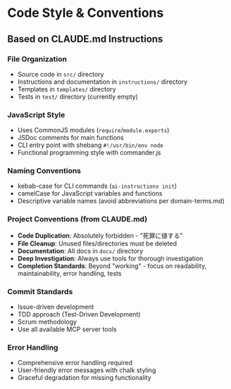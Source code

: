 # Code Style & Conventions

## Based on CLAUDE.md Instructions

### File Organization
- Source code in `src/` directory
- Instructions and documentation in `instructions/` directory  
- Templates in `templates/` directory
- Tests in `test/` directory (currently empty)

### JavaScript Style
- Uses CommonJS modules (`require`/`module.exports`)
- JSDoc comments for main functions
- CLI entry point with shebang `#!/usr/bin/env node`
- Functional programming style with commander.js

### Naming Conventions
- kebab-case for CLI commands (`ai-instructions init`)
- camelCase for JavaScript variables and functions
- Descriptive variable names (avoid abbreviations per domain-terms.md)

### Project Conventions (from CLAUDE.md)
- **Code Duplication**: Absolutely forbidden - "死罪に値する"
- **File Cleanup**: Unused files/directories must be deleted
- **Documentation**: All docs in `docs/` directory
- **Deep Investigation**: Always use tools for thorough investigation
- **Completion Standards**: Beyond "working" - focus on readability, maintainability, error handling, tests

### Commit Standards
- Issue-driven development
- TDD approach (Test-Driven Development)
- Scrum methodology
- Use all available MCP server tools

### Error Handling
- Comprehensive error handling required
- User-friendly error messages with chalk styling
- Graceful degradation for missing functionality